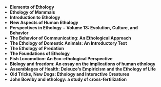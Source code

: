 <ul>
  
 <li><b><a target="_blank" href="https://github.com/manjunath5496/Ethology-Books/blob/master/etl(1).pdf" style="text-decoration:none;">Elements of Ethology</a></b></li>
  
<li><b><a target="_blank" href="https://github.com/manjunath5496/Ethology-Books/blob/master/etl(2).pdf" style="text-decoration:none;">Ethology of Mammals</a></b></li>

<li><b><a target="_blank" href="https://github.com/manjunath5496/Ethology-Books/blob/master/etl(3).pdf" style="text-decoration:none;"> Introduction to Ethology</a></b></li>
<li><b><a target="_blank" href="https://github.com/manjunath5496/Ethology-Books/blob/master/etl(4).pdf" style="text-decoration:none;"> New Aspects of Human Ethology</a></b></li>
                            
  <li><b><a target="_blank" href="https://github.com/manjunath5496/Ethology-Books/blob/master/etl(5).pdf" style="text-decoration:none;">Perspectives in Ethology &minus; Volume 13: Evolution, Culture, and Behavior</a></b></li>  
     <li><b><a target="_blank" href="https://github.com/manjunath5496/Ethology-Books/blob/master/etl(6).pdf" style="text-decoration:none;">The Behavior of Communicating: An Ethological Approach</a></b></li>  
  
<li><b><a target="_blank" href="https://github.com/manjunath5496/Ethology-Books/blob/master/etl(7).pdf" style="text-decoration:none;">The Ethology of Domestic Animals: An Introductory Text</a></b></li>
<li><b><a target="_blank" href="https://github.com/manjunath5496/Ethology-Books/blob/master/etl(8).pdf" style="text-decoration:none;">The Ethology of Predation</a></b></li>
  
<li><b><a target="_blank" href="https://github.com/manjunath5496/Ethology-Books/blob/master/etl(9).pdf" style="text-decoration:none;">The Foundations of Ethology</a></b></li>  
     <li><b><a target="_blank" href="https://github.com/manjunath5496/Ethology-Books/blob/master/etl(10).pdf" style="text-decoration:none;">Fish Locomotion: An Eco-ethological Perspective</a></b></li>  
  
<li><b><a target="_blank" href="https://github.com/manjunath5496/Ethology-Books/blob/master/etl(11).pdf" style="text-decoration:none;">Biology and freedom: An essay on the implications of human ethology</a></b></li>

 <li><b><a target="_blank" href="https://github.com/manjunath5496/Ethology-Books/blob/master/etl(12).pdf" style="text-decoration:none;">Assemblages of Health: Deleuze's Empiricism and the Ethology of Life</a></b></li>  
     <li><b><a target="_blank" href="https://github.com/manjunath5496/Ethology-Books/blob/master/etl(13).pdf" style="text-decoration:none;">Old Tricks, New Dogs: Ethology and Interactive Creatures</a></b></li>  
  
<li><b><a target="_blank" href="https://github.com/manjunath5496/Ethology-Books/blob/master/etl(14).pdf" style="text-decoration:none;">John Bowlby and ethology: a study of cross-fertilization</a></b></li>
 
  
  

</ul>
